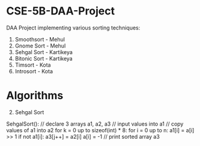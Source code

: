 # CSE-5B-DAA-Project
DAA Project implementing various sorting techniques:


1. Smoothsort - Mehul
2. Gnome Sort - Mehul
2. Sehgal Sort - Kartikeya
3. Bitonic Sort - Kartikeya
5. Timsort - Kota
6. Introsort - Kota 





# Algorithms


2. Sehgal Sort

SehgalSort():
	// declare 3 arrays a1, a2, a3
	// input values into a1
	// copy values of a1 into a2
	for k = 0 up to sizeof(int) * 8:
		for i = 0 up to n:
			a1[i] = a[i] >> 1
			if not a1[i]:
				a3[j++] = a2[i]
				a[i] = -1
	// print sorted array a3
